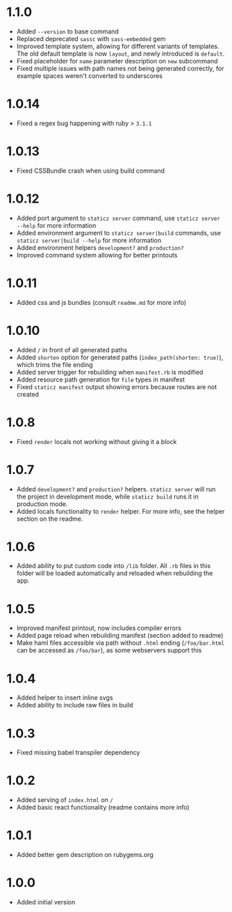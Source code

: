 # 1.1.0
- Added `--version` to base command
- Replaced deprecated `sassc` with `sass-embedded` gem
- Improved template system, allowing for different variants of templates. The old default template is now `layout`, and newly introduced is `default`.
- Fixed placeholder for `name` parameter description on `new` subcommand
- Fixed multiple issues with path names not being generated correctly, for example spaces weren't converted to underscores

# 1.0.14
- Fixed a regex bug happening with ruby > `3.1.1`

# 1.0.13
- Fixed CSSBundle crash when using build command

# 1.0.12
- Added port argument to `staticz server` command, use `staticz server --help` for more information
- Added environment argument to `staticz server|build` commands, use `staticz server|build --help` for more information
- Added environment helpers `development?` and `production?`
- Improved command system allowing for better printouts

# 1.0.11
- Added css and js bundles (consult `readme.md` for more info)

# 1.0.10
- Added `/` in front of all generated paths
- Added `shorten` option for generated paths (`index_path(shorten: true)`), which trims the file ending
- Added server trigger for rebuilding when `manifest.rb` is modified
- Added resource path generation for `file` types in manifest
- Fixed `staticz manifest` output showing errors because routes are not created

# 1.0.8
- Fixed `render` locals not working without giving it a block

# 1.0.7
- Added `development?` and `production?` helpers. `staticz server` will run the project in development mode, while `staticz build` runs it in production mode.
- Added locals functionality to `render` helper. For more info, see the helper section on the readme.

# 1.0.6
- Added ability to put custom code into `/lib` folder. All `.rb` files in this folder will be loaded automatically and reloaded when rebuilding the app.

# 1.0.5
- Improved manifest printout, now includes compiler errors
- Added page reload when rebuilding manifest (section added to readme)
- Make haml files accessible via path without `.html` ending (`/foo/bar.html` can be accessed as `/foo/bar`), as some webservers support this

# 1.0.4
- Added helper to insert inline svgs
- Added ability to include raw files in build

# 1.0.3
- Fixed missing babel transpiler dependency

# 1.0.2
- Added serving of `index.html` on `/`
- Added basic react functionality (readme contains more info)

# 1.0.1
- Added better gem description on rubygems.org

# 1.0.0
- Added initial version
